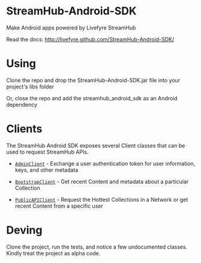 StreamHub-Android-SDK
=====================

Make Android apps powered by Livefyre StreamHub

Read the docs: http://livefyre.github.com/StreamHub-Android-SDK/

# Using

Clone the repo and drop the StreamHub-Android-SDK.jar file into your project's libs folder

Or, close the repo and add the streamhub_android_sdk as an Android dependency

# Clients

The StreamHub Android SDK exposes several Client classes that can be used to request StreamHub APIs.

* [`AdminClient`](http://livefyre.github.com/StreamHub-Android-SDK/com/livefyre/streamhub_android_sdk/AdminClient.html) - Exchange a user authentication token for user information, keys, and other metadata

* [`BootstrapClient`](http://livefyre.github.com/StreamHub-Android-SDK/com/livefyre/streamhub_android_sdk/BootstrapClient.html) - Get recent Content and metadata about a particular Collection

* [`PublicAPIClient`](http://livefyre.github.com/StreamHub-Android-SDK/com/livefyre/streamhub_android_sdk/PublicAPIClient.html) - Request the Hottest Collections in a Network or get recent Content from a specific user

# Deving

Clone the project, run the tests, and notice a few undocumented classes. Kindly treat the project as alpha code.
